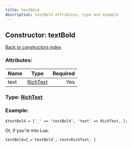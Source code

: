 ```yaml
---
title: textBold
description: textBold attributes, type and example
---
```

## Constructor: textBold  
[Back to constructors index](index.md)



### Attributes:

| Name     |    Type       | Required |
|----------|:-------------:|---------:|
|text|[RichText](../types/RichText.md) | Yes|



### Type: [RichText](../types/RichText.md)


### Example:

```
$textBold = ['_' => 'textBold', 'text' => RichText, ];
```  

Or, if you're into Lua:  


```
textBold={_='textBold', text=RichText, }

```


